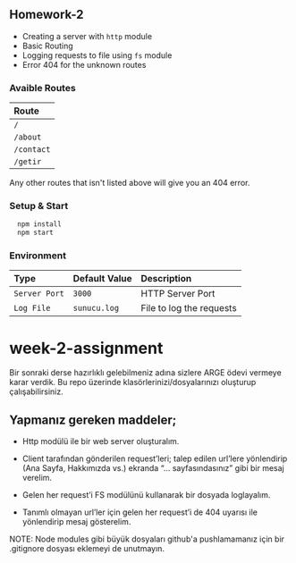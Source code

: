 
## Homework-2

+ Creating a server with `http` module
+ Basic Routing
+ Logging requests to file using `fs` module
+ Error 404 for the unknown routes



### Avaible Routes


| Route |
| :-------- |
| `/` |
| `/about` |
| `/contact` |
| `/getir` | 

Any other routes that isn't listed above will give you an 404 error.

### Setup & Start

```bash
  npm install
  npm start
```

### Environment

| Type | Default Value | Description                       |
| :-------- | :------- | :-------------------------------- |
| `Server Port`      | `3000` | HTTP Server Port |
| `Log File`      | `sunucu.log` | File to log the requests|




# week-2-assignment

 Bir sonraki derse hazırlıklı gelebilmeniz adına sizlere ARGE ödevi vermeye karar verdik. Bu repo üzerinde klasörlerinizi/dosyalarınızı oluşturup çalışabilirsiniz. 

 ## Yapmanız gereken maddeler;

* Http modülü ile bir web server oluşturalım.
* Client tarafından gönderilen request’leri; talep edilen url’lere yönlendirip (Ana Sayfa, Hakkımızda vs.) ekranda “… sayfasındasınız”  gibi bir mesaj verelim.

* Gelen her request’i FS modülünü kullanarak bir dosyada loglayalım.

* Tanımlı olmayan url’ler için gelen her request’i de 404 uyarısı ile yönlendirip mesaj gösterelim.


NOTE: Node modules gibi büyük dosyaları github'a pushlamamanız için bir .gitignore dosyası eklemeyi de unutmayın.



